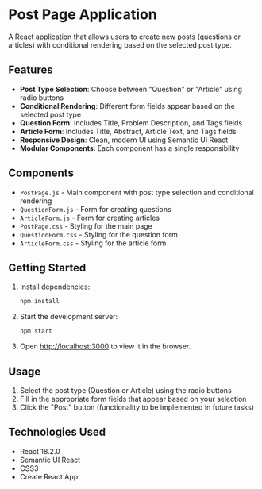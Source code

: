 # Post Page Application

A React application that allows users to create new posts (questions or articles) with conditional rendering based on the selected post type.

## Features

- **Post Type Selection**: Choose between "Question" or "Article" using radio buttons
- **Conditional Rendering**: Different form fields appear based on the selected post type
- **Question Form**: Includes Title, Problem Description, and Tags fields
- **Article Form**: Includes Title, Abstract, Article Text, and Tags fields
- **Responsive Design**: Clean, modern UI using Semantic UI React
- **Modular Components**: Each component has a single responsibility

## Components

- `PostPage.js` - Main component with post type selection and conditional rendering
- `QuestionForm.js` - Form for creating questions
- `ArticleForm.js` - Form for creating articles
- `PostPage.css` - Styling for the main page
- `QuestionForm.css` - Styling for the question form
- `ArticleForm.css` - Styling for the article form

## Getting Started

1. Install dependencies:
   ```bash
   npm install
   ```

2. Start the development server:
   ```bash
   npm start
   ```

3. Open [http://localhost:3000](http://localhost:3000) to view it in the browser.

## Usage

1. Select the post type (Question or Article) using the radio buttons
2. Fill in the appropriate form fields that appear based on your selection
3. Click the "Post" button (functionality to be implemented in future tasks)

## Technologies Used

- React 18.2.0
- Semantic UI React
- CSS3
- Create React App
